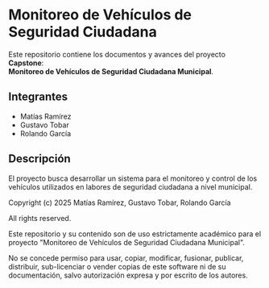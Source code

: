 # Monitoreo de Vehículos de Seguridad Ciudadana

Este repositorio contiene los documentos y avances del proyecto **Capstone**:  
**Monitoreo de Vehículos de Seguridad Ciudadana Municipal**.

## Integrantes
- Matías Ramírez  
- Gustavo Tobar  
- Rolando García  

## Descripción
El proyecto busca desarrollar un sistema para el monitoreo y control de los vehículos utilizados en labores de seguridad ciudadana a nivel municipal.










Copyright (c) 2025 Matías Ramírez, Gustavo Tobar, Rolando García

All rights reserved.

Este repositorio y su contenido son de uso estrictamente académico para el proyecto
"Monitoreo de Vehículos de Seguridad Ciudadana Municipal".

No se concede permiso para usar, copiar, modificar, fusionar, publicar, distribuir,
sub-licenciar o vender copias de este software ni de su documentación, salvo autorización
expresa y por escrito de los autores.
